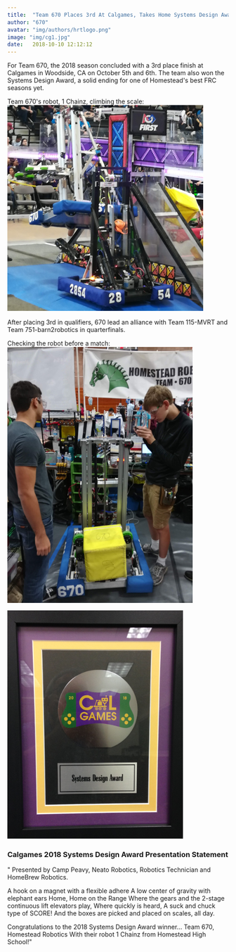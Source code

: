 ```yaml
---
title:  "Team 670 Places 3rd At Calgames, Takes Home Systems Design Award"
author: "670"
avatar: "img/authors/hrtlogo.png"
image: "img/cg1.jpg"
date:   2018-10-10 12:12:12
---
```


For Team 670, the 2018 season concluded with a 3rd place finish at Calgames in Woodside, CA on October 5th and 6th.
The team also won the Systems Design Award, a solid ending for one of Homestead's best FRC seasons yet.


Team 670's robot, 1 Chainz, climbing the scale:
![Pulling off a nice climb in the endgame](https://github.com/team670updates/team670updates.github.io/blob/master/img/calgames1_18.PNG)


After placing 3rd in qualifiers, 670 lead an alliance with Team 115-MVRT and Team 751-barn2robotics in quarterfinals. 


Checking the robot before a match:
![Ben and Nick working in the pit before a match](https://github.com/team670updates/team670updates.github.io/blob/master/img/cgpit1.PNG)



![The Systems Design Award](https://github.com/team670updates/team670updates.github.io/blob/master/img/systemdesign2018.PNG)
### Calgames 2018 Systems Design Award Presentation Statement

" Presented by Camp Peavy, Neato Robotics, Robotics Technician and HomeBrew Robotics.

A hook on a magnet with a flexible adhere
A low center of gravity with elephant ears
Home, Home on the Range
Where the gears and the 2-stage continuous lift elevators play,
Where quickly is heard, 
A suck and chuck type of SCORE!
And the boxes are picked and placed on scales, all day.

Congratulations to the 2018 Systems Design Award winner… 
Team 670, Homestead Robotics With their robot 1 Chainz from Homestead High School!"
